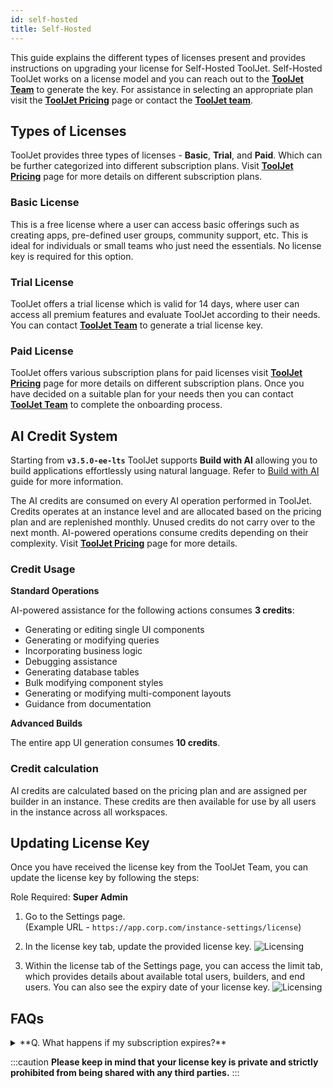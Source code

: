 ```yaml
---
id: self-hosted
title: Self-Hosted
---
```


This guide explains the different types of licenses present and provides instructions on upgrading your license for Self-Hosted ToolJet. Self-Hosted ToolJet works on a license model and you can reach out to the **[ToolJet Team](mailto:hello@tooljet.com)** to generate the key. For assistance in selecting an appropriate plan visit the **[ToolJet Pricing](https://www.tooljet.ai/pricing)** page or contact the **[ToolJet team](mailto:hello@tooljet.com)**.

<div style={{paddingTop:'24px'}}>

## Types of Licenses

ToolJet provides three types of licenses - **Basic**, **Trial**, and **Paid**. Which can be further categorized into different subscription plans. Visit **[ToolJet Pricing](https://www.tooljet.ai/pricing)** page for more details on different subscription plans.

### Basic License

This is a free license where a user can access basic offerings such as creating apps, pre-defined user groups, community support, etc. This is ideal for individuals or small teams who just need the essentials. No license key is required for this option.

### Trial License

ToolJet offers a trial license which is valid for 14 days, where user can access all premium features and evaluate ToolJet according to their needs. You can contact  **[ToolJet Team](mailto:hello@tooljet.com)** to generate a trial license key.

### Paid License

ToolJet offers various subscription plans for paid licenses visit **[ToolJet Pricing](https://www.tooljet.ai/pricing)** page for more details on different subscription plans. Once you have decided on a suitable plan for your needs then you can contact **[ToolJet Team](mailto:hello@tooljet.com)** to complete the onboarding process.

</div>

## AI Credit System 

Starting from **`v3.5.0-ee-lts`** ToolJet supports **Build with AI** allowing you to build applications effortlessly using natural language. Refer to [Build with AI](/docs/build-with-ai/overview) guide for more information. 

The AI credits are consumed on every AI operation performed in ToolJet. Credits operates at an instance level and are allocated based on the pricing plan and are replenished monthly. Unused credits do not carry over to the next month. AI-powered operations consume credits depending on their complexity. Visit **[ToolJet Pricing](https://www.tooljet.ai/pricing)** page for more details.

### Credit Usage

**Standard Operations**

AI-powered assistance for the following actions consumes **3 credits**:

- Generating or editing single UI components
- Generating or modifying queries
- Incorporating business logic
- Debugging assistance
- Generating database tables
- Bulk modifying component styles
- Generating or modifying multi-component layouts
- Guidance from documentation

**Advanced Builds**

The entire app UI generation consumes **10 credits**.


### Credit calculation

AI credits are calculated based on the pricing plan and are assigned per builder in an instance. These credits are then available for use by all users in the instance across all workspaces.

## Updating License Key

Once you have received the license key from the ToolJet Team, you can update the license key by following the steps:

Role Required: **Super Admin**

1. Go to the Settings page. <br/> 
    (Example URL - `https://app.corp.com/instance-settings/license`)

2. In the license key tab, update the provided license key.
    <img className="screenshot-full" src="/img/licensing/self-hosted-license.png" alt="Licensing" />

3. Within the license tab of the Settings page, you can access the limit tab, which provides details about available total users, builders, and end users. You can also see the expiry date of your license key.
    <img className="screenshot-full" src="/img/licensing/selfhosted-limits.png" alt="Licensing" />

## FAQs

<details>
    <summary>
     **Q. What happens if my subscription expires?**
    </summary>

If your paid or trial license key expires, your instance will revert to operating as a basic plan. Upon expiration, access to premium features like OpenID SSO login and Audit logs will be restricted, ensuring no data loss occurs. However, don't worry! You can still renew to any of the paid plans and enjoy the premium features again.

</details>

:::caution
**Please keep in mind that your license key is private and strictly prohibited from being shared with any third parties.**
:::